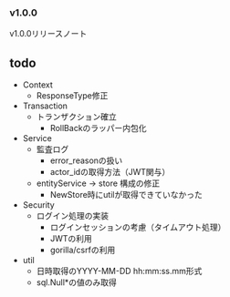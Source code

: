 ### v1.0.0

v1.0.0リリースノート

## todo
* Context
  * ResponseType修正
* Transaction
  * トランザクション確立
    * RollBackのラッパー内包化
* Service
  * 監査ログ
    * error_reasonの扱い
    * actor_idの取得方法（JWT関与）
  * entityService → store 構成の修正
    * NewStore時にutilが取得できていなかった
* Security
  * ログイン処理の実装
    * ログインセッションの考慮（タイムアウト処理）
    * JWTの利用
    * gorilla/csrfの利用
* util
  * 日時取得のYYYY-MM-DD hh:mm:ss.mm形式
  * sql.Null*の値のみ取得
